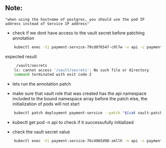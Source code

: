 <!-- postgres://{{ .Data.username }}:{{ .Data.password }}@postgres.postgres.svc:5432/wizard?sslmode=disable -->

## Note:
    "when using the hostname of postgres, you should use the pod IP address instead of Service IP address"

- check if we dont have access to the vault secret before patching annotation

```sh
    kubectl exec -ti payment-service-79cd8f6547-c9l7w -n api -c payment-service -- ls -l /vault/secrets
```

expected result 

```sh
     /vault/secrets 
    ls: cannot access '/vault/secrets': No such file or directory
    command terminated with exit code 2
```

- lets run the annotation patch

- make sure that vault role that was created has the api namespace included to the bound namespace array before the patch else, the initialization of pods will not start

```sh
    kubectl patch deployment payment-service --patch "$(cat vault-patch-annotation.yaml)" -n api
```

- kubectl get pod -n api  to check if it successufully initialized

- check the vault secret value

```sh
    kubectl exec -ti payment-service-76c4965d98-zmllh -n api -c payment-service -- ls -l /vault/secrets
```